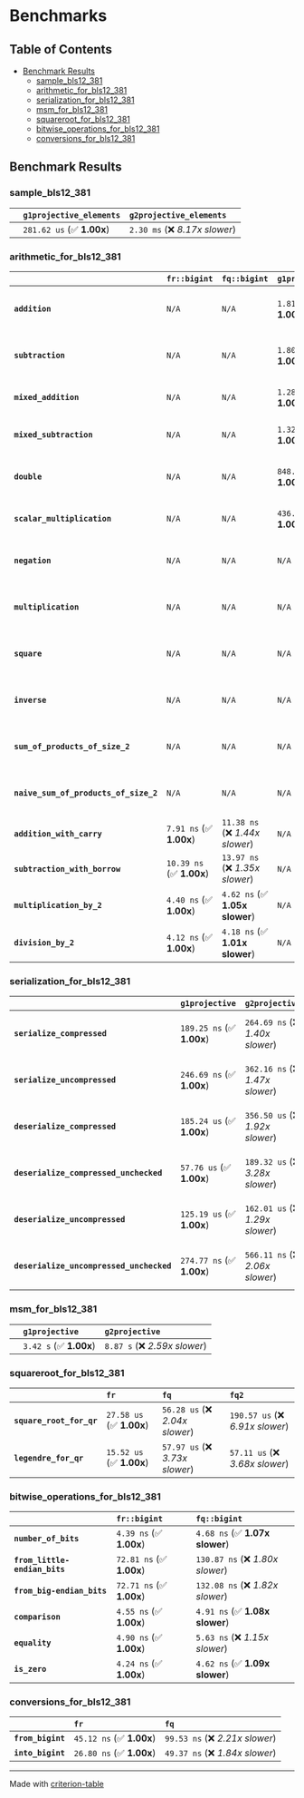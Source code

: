 # Benchmarks

## Table of Contents

- [Benchmark Results](#benchmark-results)
    - [sample_bls12_381](#sample_bls12_381)
    - [arithmetic_for_bls12_381](#arithmetic_for_bls12_381)
    - [serialization_for_bls12_381](#serialization_for_bls12_381)
    - [msm_for_bls12_381](#msm_for_bls12_381)
    - [squareroot_for_bls12_381](#squareroot_for_bls12_381)
    - [bitwise_operations_for_bls12_381](#bitwise_operations_for_bls12_381)
    - [conversions_for_bls12_381](#conversions_for_bls12_381)

## Benchmark Results

### sample_bls12_381

|        | `g1projective_elements`          | `g2projective_elements`           |
|:-------|:---------------------------------|:--------------------------------- |
|        | `281.62 us` (✅ **1.00x**)        | `2.30 ms` (❌ *8.17x slower*)      |

### arithmetic_for_bls12_381

|                                       | `fr::bigint`             | `fq::bigint`                    | `g1projective`            | `g2projective`                 | `fq2`                            | `fq12`                            | `fq`                             | `fr`                               |
|:--------------------------------------|:-------------------------|:--------------------------------|:--------------------------|:-------------------------------|:---------------------------------|:----------------------------------|:---------------------------------|:---------------------------------- |
| **`addition`**                        | `N/A`                    | `N/A`                           | `1.81 us` (✅ **1.00x**)   | `4.81 us` (❌ *2.67x slower*)   | `34.08 ns` (🚀 **52.97x faster**) | `219.61 ns` (🚀 **8.22x faster**)  | `23.61 ns` (🚀 **76.47x faster**) | `10.69 ns` (🚀 **168.90x faster**)  |
| **`subtraction`**                     | `N/A`                    | `N/A`                           | `1.80 us` (✅ **1.00x**)   | `4.88 us` (❌ *2.71x slower*)   | `34.82 ns` (🚀 **51.75x faster**) | `207.99 ns` (🚀 **8.66x faster**)  | `19.34 ns` (🚀 **93.18x faster**) | `11.26 ns` (🚀 **160.06x faster**)  |
| **`mixed_addition`**                  | `N/A`                    | `N/A`                           | `1.28 us` (✅ **1.00x**)   | `3.43 us` (❌ *2.67x slower*)   | `N/A`                            | `N/A`                             | `N/A`                            | `N/A`                              |
| **`mixed_subtraction`**               | `N/A`                    | `N/A`                           | `1.32 us` (✅ **1.00x**)   | `3.51 us` (❌ *2.66x slower*)   | `N/A`                            | `N/A`                             | `N/A`                            | `N/A`                              |
| **`double`**                          | `N/A`                    | `N/A`                           | `848.57 ns` (✅ **1.00x**) | `2.34 us` (❌ *2.76x slower*)   | `16.53 ns` (🚀 **51.34x faster**) | `124.94 ns` (🚀 **6.79x faster**)  | `9.70 ns` (🚀 **87.52x faster**)  | `6.41 ns` (🚀 **132.43x faster**)   |
| **`scalar_multiplication`**           | `N/A`                    | `N/A`                           | `436.78 us` (✅ **1.00x**) | `1.20 ms` (❌ *2.76x slower*)   | `N/A`                            | `N/A`                             | `N/A`                            | `N/A`                              |
| **`negation`**                        | `N/A`                    | `N/A`                           | `N/A`                     | `N/A`                          | `27.25 ns` (❌ *3.43x slower*)    | `125.53 ns` (❌ *15.82x slower*)   | `21.85 ns` (❌ *2.75x slower*)    | `7.93 ns` (✅ **1.00x**)            |
| **`multiplication`**                  | `N/A`                    | `N/A`                           | `N/A`                     | `N/A`                          | `285.48 ns` (❌ *5.82x slower*)   | `7.13 us` (❌ *145.18x slower*)    | `85.73 ns` (❌ *1.75x slower*)    | `49.09 ns` (✅ **1.00x**)           |
| **`square`**                          | `N/A`                    | `N/A`                           | `N/A`                     | `N/A`                          | `247.38 ns` (❌ *5.95x slower*)   | `4.98 us` (❌ *119.83x slower*)    | `74.93 ns` (❌ *1.80x slower*)    | `41.58 ns` (✅ **1.00x**)           |
| **`inverse`**                         | `N/A`                    | `N/A`                           | `N/A`                     | `N/A`                          | `16.17 us` (❌ *2.29x slower*)    | `28.89 us` (❌ *4.09x slower*)     | `15.65 us` (❌ *2.22x slower*)    | `7.06 us` (✅ **1.00x**)            |
| **`sum_of_products_of_size_2`**       | `N/A`                    | `N/A`                           | `N/A`                     | `N/A`                          | `606.66 ns` (❌ *6.06x slower*)   | `14.94 us` (❌ *149.26x slower*)   | `140.13 ns` (❌ *1.40x slower*)   | `100.08 ns` (✅ **1.00x**)          |
| **`naive_sum_of_products_of_size_2`** | `N/A`                    | `N/A`                           | `N/A`                     | `N/A`                          | `593.42 ns` (❌ *5.76x slower*)   | `14.54 us` (❌ *141.18x slower*)   | `217.08 ns` (❌ *2.11x slower*)   | `102.96 ns` (✅ **1.00x**)          |
| **`addition_with_carry`**             | `7.91 ns` (✅ **1.00x**)  | `11.38 ns` (❌ *1.44x slower*)   | `N/A`                     | `N/A`                          | `N/A`                            | `N/A`                             | `N/A`                            | `N/A`                              |
| **`subtraction_with_borrow`**         | `10.39 ns` (✅ **1.00x**) | `13.97 ns` (❌ *1.35x slower*)   | `N/A`                     | `N/A`                          | `N/A`                            | `N/A`                             | `N/A`                            | `N/A`                              |
| **`multiplication_by_2`**             | `4.40 ns` (✅ **1.00x**)  | `4.62 ns` (✅ **1.05x slower**)  | `N/A`                     | `N/A`                          | `N/A`                            | `N/A`                             | `N/A`                            | `N/A`                              |
| **`division_by_2`**                   | `4.12 ns` (✅ **1.00x**)  | `4.18 ns` (✅ **1.01x slower**)  | `N/A`                     | `N/A`                          | `N/A`                            | `N/A`                             | `N/A`                            | `N/A`                              |

### serialization_for_bls12_381

|                                          | `g1projective`            | `g2projective`                   | `fr`                               | `fq`                                | `fq2`                              | `fq12`                            |
|:-----------------------------------------|:--------------------------|:---------------------------------|:-----------------------------------|:------------------------------------|:-----------------------------------|:--------------------------------- |
| **`serialize_compressed`**               | `189.25 ns` (✅ **1.00x**) | `264.69 ns` (❌ *1.40x slower*)   | `38.48 ns` (🚀 **4.92x faster**)    | `60.07 ns` (🚀 **3.15x faster**)     | `116.88 ns` (✅ **1.62x faster**)   | `746.75 ns` (❌ *3.95x slower*)    |
| **`serialize_uncompressed`**             | `246.69 ns` (✅ **1.00x**) | `362.16 ns` (❌ *1.47x slower*)   | `38.16 ns` (🚀 **6.47x faster**)    | `60.33 ns` (🚀 **4.09x faster**)     | `116.27 ns` (🚀 **2.12x faster**)   | `743.25 ns` (❌ *3.01x slower*)    |
| **`deserialize_compressed`**             | `185.24 us` (✅ **1.00x**) | `356.50 us` (❌ *1.92x slower*)   | `60.48 ns` (🚀 **3063.03x faster**) | `112.36 ns` (🚀 **1648.60x faster**) | `281.44 ns` (🚀 **658.20x faster**) | `1.65 us` (🚀 **112.59x faster**)  |
| **`deserialize_compressed_unchecked`**   | `57.76 us` (✅ **1.00x**)  | `189.32 us` (❌ *3.28x slower*)   | `61.01 ns` (🚀 **946.66x faster**)  | `111.14 ns` (🚀 **519.71x faster**)  | `280.54 ns` (🚀 **205.89x faster**) | `1.69 us` (🚀 **34.19x faster**)   |
| **`deserialize_uncompressed`**           | `125.19 us` (✅ **1.00x**) | `162.01 us` (❌ *1.29x slower*)   | `60.74 ns` (🚀 **2061.09x faster**) | `113.25 ns` (🚀 **1105.46x faster**) | `283.03 ns` (🚀 **442.34x faster**) | `1.66 us` (🚀 **75.47x faster**)   |
| **`deserialize_uncompressed_unchecked`** | `274.77 ns` (✅ **1.00x**) | `566.11 ns` (❌ *2.06x slower*)   | `60.65 ns` (🚀 **4.53x faster**)    | `110.59 ns` (🚀 **2.48x faster**)    | `286.00 ns` (✅ **1.04x slower**)   | `1.68 us` (❌ *6.10x slower*)      |

### msm_for_bls12_381

|        | `g1projective`          | `g2projective`                 |
|:-------|:------------------------|:------------------------------ |
|        | `3.42 s` (✅ **1.00x**)  | `8.87 s` (❌ *2.59x slower*)    |

### squareroot_for_bls12_381

|                          | `fr`                     | `fq`                            | `fq2`                             |
|:-------------------------|:-------------------------|:--------------------------------|:--------------------------------- |
| **`square_root_for_qr`** | `27.58 us` (✅ **1.00x**) | `56.28 us` (❌ *2.04x slower*)   | `190.57 us` (❌ *6.91x slower*)    |
| **`legendre_for_qr`**    | `15.52 us` (✅ **1.00x**) | `57.97 us` (❌ *3.73x slower*)   | `57.11 us` (❌ *3.68x slower*)     |

### bitwise_operations_for_bls12_381

|                               | `fr::bigint`             | `fq::bigint`                      |
|:------------------------------|:-------------------------|:--------------------------------- |
| **`number_of_bits`**          | `4.39 ns` (✅ **1.00x**)  | `4.68 ns` (✅ **1.07x slower**)    |
| **`from_little-endian_bits`** | `72.81 ns` (✅ **1.00x**) | `130.87 ns` (❌ *1.80x slower*)    |
| **`from_big-endian_bits`**    | `72.71 ns` (✅ **1.00x**) | `132.08 ns` (❌ *1.82x slower*)    |
| **`comparison`**              | `4.55 ns` (✅ **1.00x**)  | `4.91 ns` (✅ **1.08x slower**)    |
| **`equality`**                | `4.90 ns` (✅ **1.00x**)  | `5.63 ns` (❌ *1.15x slower*)      |
| **`is_zero`**                 | `4.24 ns` (✅ **1.00x**)  | `4.62 ns` (✅ **1.09x slower**)    |

### conversions_for_bls12_381

|                   | `fr`                     | `fq`                             |
|:------------------|:-------------------------|:-------------------------------- |
| **`from_bigint`** | `45.12 ns` (✅ **1.00x**) | `99.53 ns` (❌ *2.21x slower*)    |
| **`into_bigint`** | `26.80 ns` (✅ **1.00x**) | `49.37 ns` (❌ *1.84x slower*)    |

---
Made with [criterion-table](https://github.com/nu11ptr/criterion-table)


